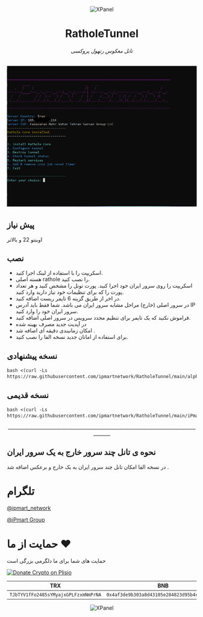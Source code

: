 <p align="center">
<picture>
<img width="160" height="160"  alt="XPanel" src="https://github.com/iPmartNetwork/iPmart-SSH/blob/main/images/logo.png">
</picture>
  </p> 
<p align="center">
<h1 align="center"/>RatholeTunnel</h1>
<h6 align="center">تانل معکوس رتهول پروکسی <h6>
</p>

<p align="center">
  <a href="https://github.com/ipmartnetwork/RatholeTunnel">
    <img src="rathol.png" alt="Logo"  >
  </a>
</p>


## پیش نیاز

اوبنتو 22 و بالاتر



## نصب

- اسکریپت را با استفاده از لینک اجرا کنید.
- هسته اصلی rathole را نصب کنید.
- اسکریپت را روی سرور ایران خود اجرا کنید. پورت تونل را مشخص کنید و هر تعداد پورت را که برای تنظیمات خود نیاز دارید وارد کنید.
- در اخر از طریق گزینه 6 تایمر ریست اضافه کنید.
- در سرور اصلی (خارج) مراحل مشابه سرور ایران می باشد. شما فقط باید آدرس IP سرور ایران خود را وارد کنید.
- فراموش نکنید که یک تایمر برای تنظیم مجدد سرویس در سرور اصلی اضافه کنید.
- در آپدیت جدید مصرف بهینه شده
- امکان زمانبندی دقیقه ای اضافه شد .
- برای استفاده از امانان جدید نسخه الفا را نصب کنید.



## نسخه پیشنهادی




```
bash <(curl -Ls https://raw.githubusercontent.com/ipmartnetwork/RatholeTunnel/main/alpha.sh)

```

## نسخه قدیمی 

```
bash <(curl -Ls https://raw.githubusercontent.com/ipmartnetwork/RatholeTunnel/main/iPmart.sh)

```



<p align="center">_____________________________________________________________________________________




 ## نحوه ی تانل چند سرور خارج به یک سرور ایران

در نسخه الفا امکان تانل چند سرور ایران به یک خارج و برعکس اضافه شد .




# تلگرام

[@ipmart_network](https://t.me/ipmart_network)

[@iPmart Group](https://t.me/ipmartnetwork_gp)




 # حمایت از ما :hearts:
حمایت های شما برای ما دلگرمی بزرگی است<br> 
<p align="left">
<a href="https://plisio.net/donate/kB7QU7f7" target="_blank"><img src="https://plisio.net/img/donate/donate_light_icons_mono.png" alt="Donate Crypto on Plisio" width="240" height="80" /></a><br>
	
|                    TRX                   |                       BNB                         |                    Litecoin                       |
| ---------------------------------------- |:-------------------------------------------------:| -------------------------------------------------:|
| ```TJbTYV1fFo2485sYMyajxGPLFzxmNmPrNA``` |  ```0x4af3de9b303a8d43105e284823d95b4c600961a3``` | ```MPrkzFiNtw4Rg67bbZB6gCxa9LV87orABM``` |	

</p>	




<p align="center">
<picture>
<img width="160" height="160"  alt="XPanel" src="https://github.com/iPmartNetwork/iPmart-SSH/blob/main/images/logo.png">
</picture>
  </p> 




